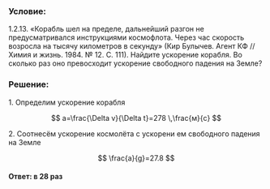 ###  Условие:

$1.2.13.$ «Корабль шел на пределе, дальнейший разгон не предусматривался инструкциями космофлота. Через час скорость возросла на тысячу километров в секунду» (Кир Булычев. Агент КФ // Химия и жизнь. 1984. № 12. С. 111). Найдите ускорение корабля. Во сколько раз оно превосходит ускорение свободного падения на Земле?

###  Решение:

1\. Определим ускорение корабля

$$
a=\frac{\Delta v}{\Delta t}=278 \,\frac{м}{с}
$$

2\. Соотнесём ускорение космолёта с ускорени ем свободного падения на Земле

$$
\frac{a}{g}=27.8
$$

#### Ответ: в $28$ раз